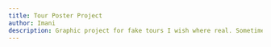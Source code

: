 ```yaml
---
title: Tour Poster Project
author: Imani
description: Graphic project for fake tours I wish where real. Sometimes with playlist and setlist. 
---
```

    